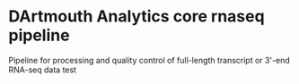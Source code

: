 # DArtmouth Analytics core rnaseq pipeline
Pipeline for processing and quality control of full-length transcript or 3'-end RNA-seq data
test